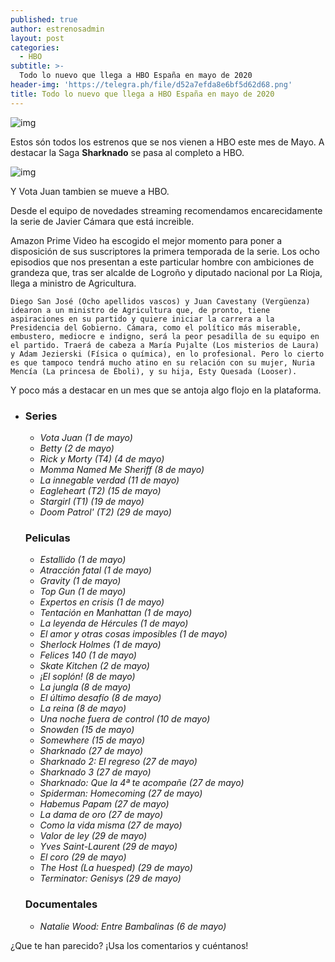 ```yaml
---
published: true
author: estrenosadmin
layout: post
categories:
  - HBO
subtitle: >-
  Todo lo nuevo que llega a HBO España en mayo de 2020
header-img: 'https://telegra.ph/file/d52a7efda8e6bf5d62d68.png'
title: Todo lo nuevo que llega a HBO España en mayo de 2020
---
```

![img](https://telegra.ph/file/d52a7efda8e6bf5d62d68.png)



Estos són todos los estrenos que se nos vienen a HBO este mes de Mayo. A destacar la Saga **Sharknado** se pasa al completo a HBO.

 <!--break-->

![img](https://telegra.ph/file/e8eaf7fae6cef18b7b137.png)





Y Vota Juan tambien se mueve a HBO.

Desde el equipo de novedades streaming recomendamos encarecidamente la serie de Javier Cámara que está increible.

Amazon Prime Video ha escogido el mejor momento para poner a disposición de sus suscriptores la primera temporada de la serie. Los ocho episodios que nos presentan a este particular hombre con ambiciones de grandeza que, tras ser alcalde de Logroño y diputado nacional por La Rioja, llega a ministro de Agricultura.

```
Diego San José (Ocho apellidos vascos) y Juan Cavestany (Vergüenza) idearon a un ministro de Agricultura que, de pronto, tiene aspiraciones en su partido y quiere iniciar la carrera a la Presidencia del Gobierno. Cámara, como el político más miserable, embustero, mediocre e indigno, será la peor pesadilla de su equipo en el partido. Traerá de cabeza a María Pujalte (Los misterios de Laura) y Adam Jezierski (Física o química), en lo profesional. Pero lo cierto es que tampoco tendrá mucho atino en su relación con su mujer, Nuria Mencía (La princesa de Éboli), y su hija, Esty Quesada (Looser).
```



Y poco más a destacar en un mes que se antoja algo flojo en la plataforma.



- ### Series

  - *Vota Juan (1 de mayo)*
  - *Betty (2 de mayo)*
  - *Rick y Morty (T4) (4 de mayo)*
  - *Momma Named Me Sheriff (8 de mayo)*
  - *La innegable verdad (11 de mayo)*
  - *Eagleheart (T2) (15 de mayo)*
  - *Stargirl (T1) (19 de mayo)*
  - *Doom Patrol' (T2) (29 de mayo)*

  ### Peliculas

  - *Estallido (1 de mayo)*
  - *Atracción fatal (1 de mayo)*
  - *Gravity (1 de mayo)*
  - *Top Gun (1 de mayo)*
  - *Expertos en crisis (1 de mayo)*
  - *Tentación en Manhattan (1 de mayo)*
  - *La leyenda de Hércules (1 de mayo)*
  - *El amor y otras cosas imposibles (1 de mayo)*
  - *Sherlock Holmes (1 de mayo)*
  - *Felices 140 (1 de mayo)*
  - *Skate Kitchen (2 de mayo)*
  - *¡El soplón! (8 de mayo)*
  - *La jungla (8 de mayo)*
  - *El último desafío (8 de mayo)*
  - *La reina (8 de mayo)*
  - *Una noche fuera de control (10 de mayo)*
  - *Snowden (15 de mayo)*
  - *Somewhere (15 de mayo)*
  - *Sharknado (27 de mayo)*
  - *Sharknado 2: El regreso (27 de mayo)*
  - *Sharknado 3 (27 de mayo)*
  - *Sharknado: Que la 4ª te acompañe (27 de mayo)*
  - *Spiderman: Homecoming (27 de mayo)*
  - *Habemus Papam (27 de mayo)*
  - *La dama de oro (27 de mayo)*
  - *Como la vida misma (27 de mayo)*
  - *Valor de ley (29 de mayo)*
  - *Yves Saint-Laurent (29 de mayo)*
  - *El coro (29 de mayo)*
  - *The Host (La huesped) (29 de mayo)*
  - *Terminator: Genisys (29 de mayo)*

  ### Documentales

  - *Natalie Wood: Entre Bambalinas (6 de mayo)*

¿Que te han parecido? ¡Usa los comentarios y cuéntanos!



